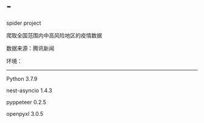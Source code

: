 # -
spider project 

爬取全国范围内中高风险地区的疫情数据

数据来源：腾讯新闻

环境：
<hr>
<p>  Python              3.7.9</p>
<p>  nest-asyncio        1.4.3</p>
<p>  pyppeteer           0.2.5</p>
<p>  openpyxl            3.0.5</p>

